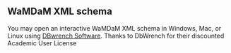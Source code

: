 ## WaMDaM XML schema 

You may open an interactive WaMDaM XML schema in Windows, Mac, or Linux using [DBwrench Software](http://www.dbwrench.com/). 
Thanks to DbWrench for their discounted Academic User License
